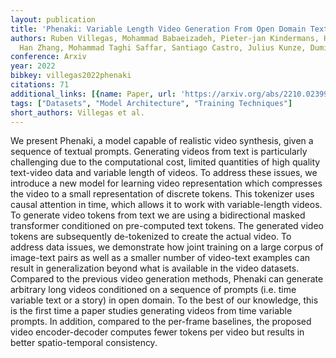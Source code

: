 ```yaml
---
layout: publication
title: 'Phenaki: Variable Length Video Generation From Open Domain Textual Description'
authors: Ruben Villegas, Mohammad Babaeizadeh, Pieter-jan Kindermans, Hernan Moraldo,
  Han Zhang, Mohammad Taghi Saffar, Santiago Castro, Julius Kunze, Dumitru Erhan
conference: Arxiv
year: 2022
bibkey: villegas2022phenaki
citations: 71
additional_links: [{name: Paper, url: 'https://arxiv.org/abs/2210.02399'}]
tags: ["Datasets", "Model Architecture", "Training Techniques"]
short_authors: Villegas et al.
---
```

We present Phenaki, a model capable of realistic video synthesis, given a
sequence of textual prompts. Generating videos from text is particularly
challenging due to the computational cost, limited quantities of high quality
text-video data and variable length of videos. To address these issues, we
introduce a new model for learning video representation which compresses the
video to a small representation of discrete tokens. This tokenizer uses causal
attention in time, which allows it to work with variable-length videos. To
generate video tokens from text we are using a bidirectional masked transformer
conditioned on pre-computed text tokens. The generated video tokens are
subsequently de-tokenized to create the actual video. To address data issues,
we demonstrate how joint training on a large corpus of image-text pairs as well
as a smaller number of video-text examples can result in generalization beyond
what is available in the video datasets. Compared to the previous video
generation methods, Phenaki can generate arbitrary long videos conditioned on a
sequence of prompts (i.e. time variable text or a story) in open domain. To the
best of our knowledge, this is the first time a paper studies generating videos
from time variable prompts. In addition, compared to the per-frame baselines,
the proposed video encoder-decoder computes fewer tokens per video but results
in better spatio-temporal consistency.
